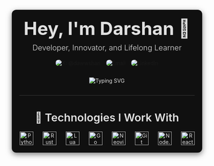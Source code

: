 <div style="max-width: 800px; margin: 0 auto; padding: 20px; font-family: 'Inter', sans-serif; background-color: #101010; border-radius: 12px; box-shadow: 0 5px 15px rgba(0, 0, 0, 0.5); color: #e0e0e0; text-align: center;">

  <!-- Header -->
  <h1 style="font-size: 3rem; font-weight: 700; margin: 0;">Hey, I'm Darshan 👋</h1>
  <p style="font-size: 1.25rem; font-weight: 300; margin-top: 10px;">Developer, Innovator, and Lifelong Learner</p>

  <!-- Social Links -->
  <div style="display: flex; justify-content: center; gap: 15px; margin: 20px 0;">
    <a href="https://x.com/dawwshan" style="text-decoration: none;">
      <img src="https://img.shields.io/badge/X-@dawwshan-555555?style=flat-square&logo=x&logoColor=white" alt="X: @dawwshan" style="border-radius: 8px;" />
    </a>
    <a href="mailto:d.awarewdev263@gmail.com" style="text-decoration: none;">
      <img src="https://img.shields.io/badge/Email-Me-ff5555?style=flat-square&logo=gmail&logoColor=white" alt="Email" style="border-radius: 8px;" />
    </a>
    <a href="https://www.linkedin.com/in/darshanaware/" style="text-decoration: none;">
      <img src="https://img.shields.io/badge/LinkedIn-Darshan-0077b5?style=flat-square&logo=linkedin&logoColor=white" alt="LinkedIn" style="border-radius: 8px;" />
    </a>
  </div>

  <!-- Typing SVG -->
  <p style="margin: 30px 0;">
    <img src="https://readme-typing-svg.demolab.com?font=JetBrains+Mono&size=22&duration=3500&pause=1000&color=00FFCC&center=true&width=450&lines=Developer+from+Mumbai+🌏;Lover+of+Innovation+%26+Tech;Always+Learning+%26+Building" alt="Typing SVG" />
  </p>

  <hr style="border: 0; border-top: 1px solid #333; margin: 30px 0;">

  <!-- Technologies -->
  <h2 style="font-size: 1.8rem; font-weight: 600; margin-bottom: 20px;">🔧 Technologies I Work With</h2>

  <div style="display: flex; justify-content: center; flex-wrap: wrap; gap: 25px;">
    <img src="https://img.icons8.com/color/48/000000/python.png" alt="Python" style="width: 36px;" />
    <img src="https://img.icons8.com/color/48/000000/rust.png" alt="Rust" style="width: 36px;" />
    <img src="https://img.icons8.com/color/48/000000/lua.png" alt="Lua" style="width: 36px;" />
    <img src="https://img.icons8.com/color/48/000000/golang.png" alt="Go" style="width: 36px;" />
    <img src="https://img.icons8.com/color/48/000000/neovim.png" alt="Neovim" style="width: 36px;" />
    <img src="https://img.icons8.com/color/48/000000/git.png" alt="Git" style="width: 36px;" />
    <img src="https://img.icons8.com/color/48/000000/nodejs.png" alt="Node.js" style="width: 36px;" />
    <img src="https://img.icons8.com/ultraviolet/40/000000/react.png" alt="React" style="width: 36px;" />
  </div>

</div>
